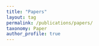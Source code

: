 ```yaml
---
title: "Papers"
layout: tag
permalink: /publications/papers/
taxonomy: Paper
author_profile: true
---
```

